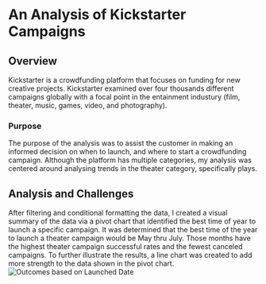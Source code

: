 # An Analysis of Kickstarter Campaigns
## Overview ##
Kickstarter is a crowdfunding platform that focuses on funding for new creative projects. Kickstarter examined over four thousands different campaigns globally with a focal point in the entainment industury (film, theater, music, games, video, and photography).
### Purpose ###
The purpose of the analysis was to assist the customer in making an informed decision on when to launch, and where to start a crowdfunding campaign. Although the platform has multiple categories, my analysis was centered around analysing trends in the theater category, specifically plays. 
## Analysis and Challenges ##
After filtering and conditional formatting the data, I created a visual summary of the data via a pivot chart that identified the best time of year to launch a specific campaign. It was determined that the best time of the year to launch a theater campaign would be May thru July. Those months have the highest theater campaign successful rates and the fewest canceled campaigns. To further illustrate the results, a line chart was created to add more strength to the data shown in the pivot chart. 
![Outcomes based on Launched Date](https://user-images.githubusercontent.com/100165760/160290799-1cc4cf0b-1881-4ae5-9004-cfc1b5970f59.png)
